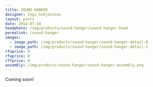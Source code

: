 ```yaml
---
title: SOUND HANGER
designer: Ingi Guðjonsson
layout: posts
date: 2014-07-18
headphoto: /img/products/sound-hanger/sound-hanger-head
permalink: /sound-hanger
images:  
  - image_path: /img/products/sound-hanger/sound-hanger-detail-0
  - image_path: /img/products/sound-hanger/sound-hanger-detail-1
rfuprice: 0
rfaprice: 0
rffprice: 0
assembly: /img/products/sound-hanger/sound-hanger-assembly.png 
---
```


Coming soon! 